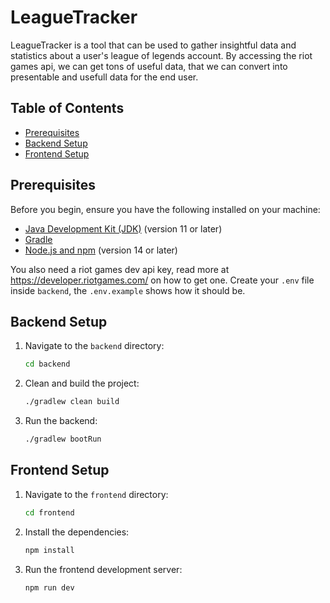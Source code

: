 # LeagueTracker

LeagueTracker is a tool that can be used to gather insightful data and statistics about a user's league of legends account. By accessing the riot games api, we can get tons of useful data, that we can convert into presentable and usefull data for the end user.

## Table of Contents

- [Prerequisites](#prerequisites)
- [Backend Setup](#backend-setup)
- [Frontend Setup](#frontend-setup)

## Prerequisites

Before you begin, ensure you have the following installed on your machine:

- [Java Development Kit (JDK)](https://www.oracle.com/java/technologies/javase-jdk11-downloads.html) (version 11 or later)
- [Gradle](https://gradle.org/install/)
- [Node.js and npm](https://nodejs.org/) (version 14 or later)

You also need a riot games dev api key, read more at https://developer.riotgames.com/ on how to get one.
Create your `.env` file inside `backend`, the `.env.example` shows how it should be.

## Backend Setup

1. Navigate to the `backend` directory:

   ```bash
   cd backend
   ```

2. Clean and build the project:

   ```bash
   ./gradlew clean build
   ```

3. Run the backend:
   ```bash
   ./gradlew bootRun
   ```

## Frontend Setup

1. Navigate to the `frontend` directory:

   ```bash
   cd frontend
   ```

2. Install the dependencies:

   ```bash
   npm install
   ```

3. Run the frontend development server:
   ```bash
   npm run dev
   ```